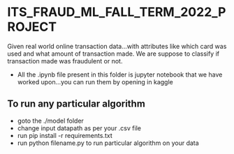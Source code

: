 # ITS_FRAUD_ML_FALL_TERM_2022_PROJECT
Given real world online transaction data...with attributes like which card was used and what amount of transaction made. We are suppose to classify if transaction made was fraudulent or not.

- All the .ipynb file present in this folder is jupyter notebook that we have worked upon...you can run them by opening in kaggle

## To run any particular algorithm
- goto the ./model folder
- change input datapath as per your .csv file
- run pip install -r requirements.txt
- run python filename.py to run particular algorithm on your data

